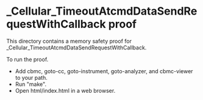 _Cellular_TimeoutAtcmdDataSendRequestWithCallback proof
==============

This directory contains a memory safety proof for _Cellular_TimeoutAtcmdDataSendRequestWithCallback.

To run the proof.
* Add cbmc, goto-cc, goto-instrument, goto-analyzer, and cbmc-viewer
  to your path.
* Run "make".
* Open html/index.html in a web browser.